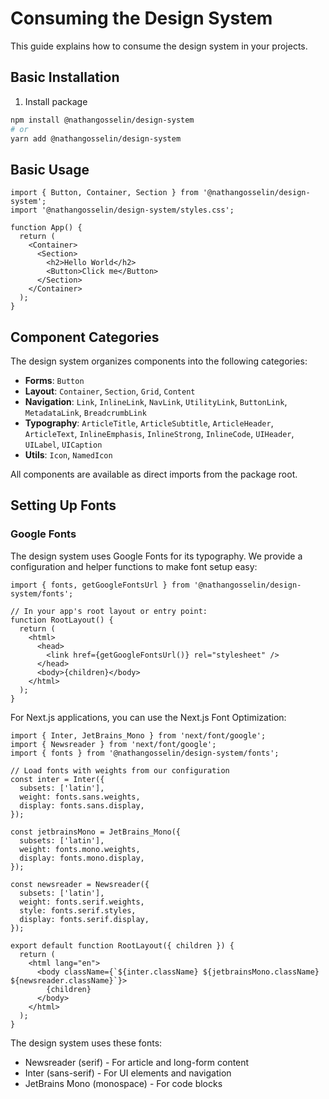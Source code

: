 # Consuming the Design System

This guide explains how to consume the design system in your projects.

## Basic Installation

1. Install package

```bash
npm install @nathangosselin/design-system
# or
yarn add @nathangosselin/design-system
```

## Basic Usage

```tsx
import { Button, Container, Section } from '@nathangosselin/design-system';
import '@nathangosselin/design-system/styles.css';

function App() {
  return (
    <Container>
      <Section>
        <h2>Hello World</h2>
        <Button>Click me</Button>
      </Section>
    </Container>
  );
}
```

## Component Categories

The design system organizes components into the following categories:

- **Forms**: `Button`
- **Layout**: `Container`, `Section`, `Grid`, `Content`
- **Navigation**: `Link`, `InlineLink`, `NavLink`, `UtilityLink`, `ButtonLink`, `MetadataLink`, `BreadcrumbLink`
- **Typography**: `ArticleTitle`, `ArticleSubtitle`, `ArticleHeader`, `ArticleText`, `InlineEmphasis`, `InlineStrong`, `InlineCode`, `UIHeader`, `UILabel`, `UICaption`
- **Utils**: `Icon`, `NamedIcon`

All components are available as direct imports from the package root.

## Setting Up Fonts

### Google Fonts

The design system uses Google Fonts for its typography. We provide a configuration and helper functions to make font setup easy:

```tsx
import { fonts, getGoogleFontsUrl } from '@nathangosselin/design-system/fonts';

// In your app's root layout or entry point:
function RootLayout() {
  return (
    <html>
      <head>
        <link href={getGoogleFontsUrl()} rel="stylesheet" />
      </head>
      <body>{children}</body>
    </html>
  );
}
```

For Next.js applications, you can use the Next.js Font Optimization:

```tsx
import { Inter, JetBrains_Mono } from 'next/font/google';
import { Newsreader } from 'next/font/google';
import { fonts } from '@nathangosselin/design-system/fonts';

// Load fonts with weights from our configuration
const inter = Inter({
  subsets: ['latin'],
  weight: fonts.sans.weights,
  display: fonts.sans.display,
});

const jetbrainsMono = JetBrains_Mono({
  subsets: ['latin'],
  weight: fonts.mono.weights,
  display: fonts.mono.display,
});

const newsreader = Newsreader({
  subsets: ['latin'],
  weight: fonts.serif.weights,
  style: fonts.serif.styles,
  display: fonts.serif.display,
});

export default function RootLayout({ children }) {
  return (
    <html lang="en">
      <body className={`${inter.className} ${jetbrainsMono.className} ${newsreader.className}`}>
        {children}
      </body>
    </html>
  );
}
```

The design system uses these fonts:

- Newsreader (serif) - For article and long-form content
- Inter (sans-serif) - For UI elements and navigation
- JetBrains Mono (monospace) - For code blocks
